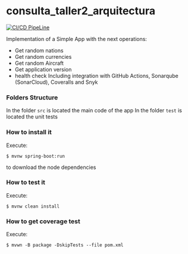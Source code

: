 # consulta_taller2_arquitectura

[![CI/CD PipeLine](https://github.com/juangomez88/consulta_taller2_arquitectura/actions/workflows/build.yml/badge.svg)](https://github.com/juangomez88/consulta_taller2_arquitectura/actions/workflows/build.yml)

Implementation of a Simple App with the next operations:
* Get random nations
* Get random currencies
* Get random Aircraft
* Get application version
* health check
  Including integration with GitHub Actions, Sonarqube (SonarCloud), Coveralls and
  Snyk
### Folders Structure
In the folder `src` is located the main code of the app
In the folder `test` is located the unit tests
### How to install it
Execute:
```shell
$ mvnw spring-boot:run
```
to download the node dependencies

### How to test it
Execute:
```shell
$ mvnw clean install
```
### How to get coverage test
Execute:
```shell
$ mvwn -B package -DskipTests --file pom.xml
```